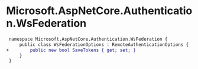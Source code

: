 # Microsoft.AspNetCore.Authentication.WsFederation

``` diff
 namespace Microsoft.AspNetCore.Authentication.WsFederation {
     public class WsFederationOptions : RemoteAuthenticationOptions {
+        public new bool SaveTokens { get; set; }
     }
 }
```

